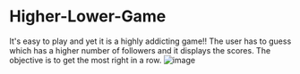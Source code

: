 # Higher-Lower-Game
It's easy to play and yet it is a highly addicting game!! The user has to guess which has a higher number of followers and it displays the scores. The objective is to get the most right in a row. 
![image](https://user-images.githubusercontent.com/80421780/186976101-1d78e7aa-479c-48ae-9567-9ca1801a75aa.png)
